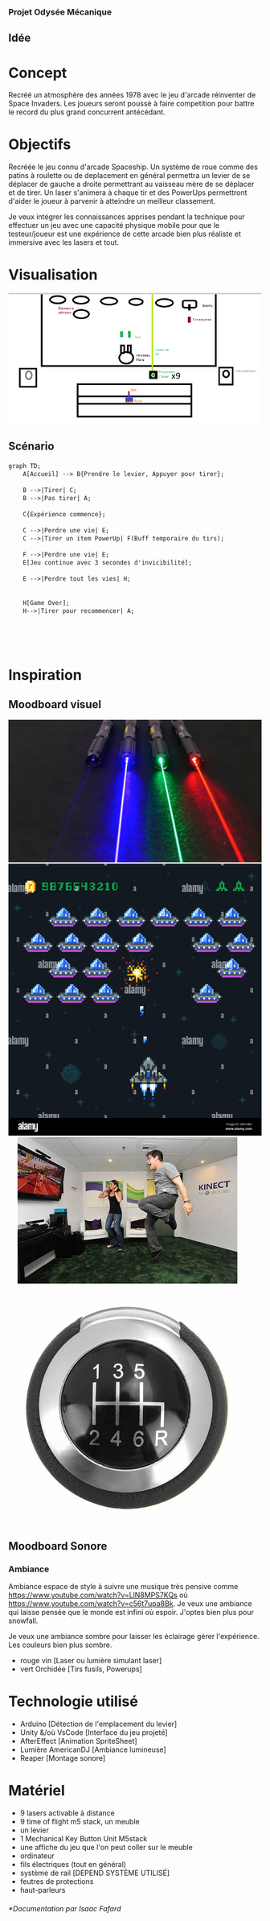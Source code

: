 ### Projet Odysée Mécanique
## Idée
# Concept
Recréé un atmosphère des années 1978 avec le jeu d'arcade réinventer de Space Invaders. Les joueurs seront poussé à faire competition pour battre le record du plus grand concurrent antécédant.
# Objectifs
Recréée le jeu connu d'arcade Spaceship. Un système de roue comme des patins à roulette ou de deplacement en général permettra un levier de se déplacer de gauche a droite permettrant au vaisseau mère de se déplacer et de tirer. Un laser s'animera à chaque tir et des PowerUps permettront d'aider le joueur à parvenir à atteindre un meilleur classement.

Je veux intégrer les connaissances apprises pendant la technique pour effectuer un jeu avec une capacité physique mobile pour que le testeur/joueur est une expérience de cette arcade bien plus réaliste et immersive avec les lasers et tout.
# Visualisation
![Paint](medias/paintExpl.PNG)
## Scénario
```mermaid
graph TD;
    A[Accueil] --> B{Prendre le levier, Appuyer pour tirer};

    B -->|Tirer| C;
    B -->|Pas tirer| A;

    C{Expérience commence};

    C -->|Perdre une vie| E;
    C -->|Tirer un item PowerUp| F(Buff temporaire du tirs);

    F -->|Perdre une vie| E;
    E[Jeu continue avec 3 secondes d'invicibilité];

    E -->|Perdre tout les vies| H;
    

    H[Game Over];
    H-->|Tirer pour recommencer| A;

    

    
```
# Inspiration
## Moodboard visuel
![Laser interaction](medias/laser.jpg)
![arcade game](medias/arcadeShip.jpg)
![Bouger](medias/kinect.jfif)
![Levier Mouvement](medias/levier.jfif)

## Moodboard Sonore
### Ambiance
Ambiance espace de style à suivre une musique très pensive comme https://www.youtube.com/watch?v=LlN8MPS7KQs où https://www.youtube.com/watch?v=c56t7upa8Bk. Je veux une ambiance qui laisse pensée que le monde est infini où espoir. J'optes bien plus pour snowfall.

Je veux une ambiance sombre pour laisser les éclairage gérer l'expérience. Les couleurs bien plus sombre.
* rouge vin [Laser ou lumière simulant laser]
* vert Orchidée [Tirs fusils, Powerups]


# Technologie utilisé
* Arduino [Détection de l'emplacement du levier]
* Unity &/où VsCode [Interface du jeu projeté]
* AfterEffect [Animation SpriteSheet]
* Lumière AmericanDJ [Ambiance lumineuse]
* Reaper [Montage sonore]
# Matériel
* 9 lasers activable à distance 
* 9 time of flight m5 stack, un meuble
* un levier
* 1 Mechanical Key Button Unit M5stack
* une affiche du jeu que l'on peut coller sur le meuble
* ordinateur
* fils électriques (tout en général)
* système de rail [DEPEND SYSTÈME UTILISÉ]
* feutres de protections
* haut-parleurs



###### *Documentation par Isaac Fafard